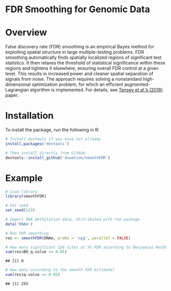 FDR Smoothing for Genomic Data
================

# Overview

False discovery rate (FDR) smoothing is an empirical Bayes method for
exploiting spatial structure in large multiple-testing problems. FDR
smoothing automatically finds spatially localized regions of significant
test statistics. It then relaxes the threshold of statistical
significance within these regions and tightens it elsewhere, ensuring
overall FDR control at a given level. This results in increased power
and cleaner spatial separation of signals from noise. The approach
requires solving a nonstandard high-dimensional optimization problem,
for which an efficient augmented-Lagrangian algorithm is implemented.
For details, see [Tansey et al.’s (2018)](https://bit.ly/2msEdWH) paper.

# Installation

To install the package, run the following in R:

``` r
# Install devtools if you have not already
install.packages('devtools')

# Then install directly from GitHub
devtools::install_github('dswatson/smoothFDR')
```

# Example

``` r
# Load library
library(smoothFDR)

# Set seed
set.seed(123)

# Import DNA methylation data, distributed with the package
data('DNAm')

# Run FDR smoothing
res <- smoothFDR(DNAm, probe = 'cpg', parallel = FALSE)

# How many significant CpG sites at 5% FDR according to Benjamini-Hochberg?
sum(res$BH_q.value <= 0.05)
```

    ## [1] 0

``` r
# How many according to the smooth FDR estimate?
sum(res$q.value <= 0.05)
```

    ## [1] 255
